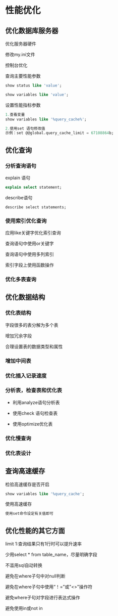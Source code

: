 # 性能优化

## 优化数据库服务器

优化服务器硬件

修改my.ini文件

控制台优化

查询主要性能参数

```sql
show status like 'value';

show variables like 'value';
```

设置性能指标参数

```sql
1.查看变量
show variables like '%query_cache%';

2.使用set 语句修改值
示例：set @@global.query_cache_limit = 67108864b;
```

## 优化查询

### 分析查询语句

 explain 语句

```sql
explain select statement;
```

describe语句

```
describe select statements;
```

### 使用索引优化查询

应用like关键字优化索引查询

查询语句中使用or关键字

查询语句中使用多列索引

索引字段上使用函数操作

### 优化多表查询

## 优化数据结构

### 优化表结构

字段很多的表分解为多个表

增加冗余字段

合理设置表的数据类型和属性

### 增加中间表

### 优化插入记录速度

### 分析表，检查表和优化表

- 利用analyze语句分析表

- 使用check 语句检查表

- 使用optimize优化表

### 优化慢查询

### 优化表设计

## 查询高速缓存

检验高速缓存是否开启

```sql
show variables like '%query_cache';
```

使用高速缓存

```sql
使用set命令设定有关值即可
```

## 优化性能的其它方面

limit 1:查询结果只有1行时可以提升速率

少用select * from table_name，尽量明确字段

不滥用sql自动转换

避免在where子句中对null判断

避免在where子句中使用“！=”或"<>"操作符

避免where子句对字段进行表达式操作

避免使用in或not in